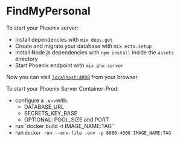 # FindMyPersonal

To start your Phoenix server:

  * Install dependencies with `mix deps.get`
  * Create and migrate your database with `mix ecto.setup`
  * Install Node.js dependencies with `npm install` inside the `assets` directory
  * Start Phoenix endpoint with `mix phx.server`

Now you can visit [`localhost:4000`](http://localhost:4000) from your browser.

To start your Phoenix Server Container-Prod:

  * configure a `.env`with:
    * DATABASE_URL
    * SECRETS_KEY_BASE
    * OPTIONAL: POOL_SIZE and PORT
  * run `docker build -t IMAGE_NAME:TAG``
  * run `docker run --env-file .env -p 8080:4000 IMAGE_NAME:TAG`
